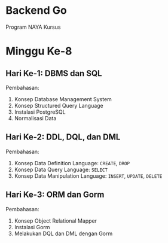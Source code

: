# Backend Go
Program NAYA Kursus

# Minggu Ke-8

## Hari Ke-1: DBMS dan SQL
Pembahasan:
1. Konsep Database Management System
2. Konsep Structured Query Language
3. Instalasi PostgreSQL
4. Normalisasi Data

## Hari Ke-2: DDL, DQL, dan DML
Pembahasan:
1. Konsep Data Definition Language: `CREATE`, `DROP`
2. Konsep Data Query Language: `SELECT`
3. Konsep Data Manipulation Language: `INSERT`, `UPDATE`, `DELETE`

## Hari Ke-3: ORM dan Gorm
Pembahasan:
1. Konsep Object Relational Mapper
2. Instalasi Gorm
3. Melakukan DQL dan DML dengan Gorm
